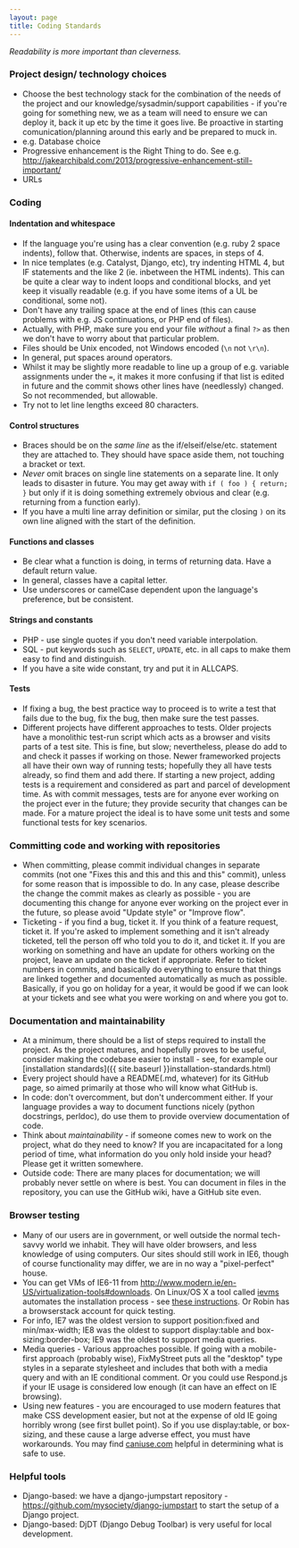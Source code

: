 ```yaml
---
layout: page
title: Coding Standards
---
```


*Readability is more important than cleverness.*

### Project design/ technology choices

* Choose the best technology stack for the combination of the needs of the project and our knowledge/sysadmin/support capabilities - if you're going for something new, we as a team will need to ensure we can deploy it, back it up etc by the time it goes live. Be proactive in starting comunication/planning around this early and be prepared to muck in.
* e.g. Database choice
* Progressive enhancement is the Right Thing to do. See e.g. http://jakearchibald.com/2013/progressive-enhancement-still-important/
* URLs

### Coding

#### Indentation and whitespace

* If the language you're using has a clear convention (e.g. ruby 2 space indents), follow that. Otherwise, indents are spaces, in steps of 4. 
* In nice templates (e.g. Catalyst, Django, etc), try indenting HTML 4, but IF statements and the like 2 (ie. inbetween the HTML indents). This can be quite a clear way to indent loops and conditional blocks, and yet keep it visually readable (e.g. if you have some items of a UL be conditional, some not).
* Don't have any trailing space at the end of lines (this can cause problems with e.g. JS continuations, or PHP end of files).
* Actually, with PHP, make sure you end your file *without* a final `?>` as then we don't have to worry about that particular problem.
* Files should be Unix encoded, not Windows encoded (`\n` not `\r\n`).
* In general, put spaces around operators.
* Whilst it may be slightly more readable to line up a group of e.g. variable assignments under the `=`, it makes it more confusing if that list is edited in future and the commit shows other lines have (needlessly) changed. So not recommended, but allowable.
* Try not to let line lengths exceed 80 characters.

#### Control structures

* Braces should be on the *same line* as the if/elseif/else/etc. statement they are attached to. They should have space aside them, not touching a bracket or text.
* *Never* omit braces on single line statements on a separate line. It only leads to disaster in future. You may get away with `if ( foo ) { return; }` but only if it is doing something extremely obvious and clear (e.g. returning from a function early).
* If you have a multi line array definition or similar, put the closing `)` on its own line aligned with the start of the definition.

#### Functions and classes

* Be clear what a function is doing, in terms of returning data. Have a default return value.
* In general, classes have a capital letter.
* Use underscores or camelCase dependent upon the language's preference, but be consistent.

#### Strings and constants

* PHP - use single quotes if you don't need variable interpolation.
* SQL - put keywords such as `SELECT`, `UPDATE`, etc. in all caps to make them easy to find and distinguish.
* If you have a site wide constant, try and put it in ALLCAPS.

#### Tests

* If fixing a bug, the best practice way to proceed is to write a test that fails due to the bug, fix the bug, then make sure the test passes.
* Different projects have different approaches to tests. Older projects have a monolithic test-run script which acts as a browser and visits parts of a test site. This is fine, but slow; nevertheless, please do add to and check it passes if working on those. Newer frameworked projects all have their own way of running tests; hopefully they all have tests already, so find them and add there. If starting a new project, adding tests is a requirement and considered as part and parcel of development time. As with commit messages, tests are for anyone ever working on the project ever in the future; they provide security that changes can be made. For a mature project the ideal is to have some unit tests and some functional tests for key scenarios.

### Committing code and working with repositories

* When committing, please commit individual changes in separate commits (not one "Fixes this and this and this and this" commit), unless for some reason that is impossible to do. In any case, please describe the change the commit makes as clearly as possible - you are documenting this change for anyone ever working on the project ever in the future, so please avoid "Update style" or "Improve flow".
* Ticketing - if you find a bug, ticket it. If you think of a feature request, ticket it. If you're asked to implement something and it isn't already ticketed, tell the person off who told you to do it, and ticket it. If you are working on something and have an update for others working on the project, leave an update on the ticket if appropriate. Refer to ticket numbers in commits, and basically do everything to ensure that things are linked together and documented automatically as much as possible. Basically, if you go on holiday for a year, it would be good if we can look at your tickets and see what you were working on and where you got to.

### Documentation and maintainability

* At a minimum, there should be a list of steps required to install the project. As the project matures, and hopefully proves to be useful, consider making the codebase easier to install - see, for example our [installation standards]({{ site.baseurl }}installation-standards.html)
* Every project should have a README(.md, whatever) for its GitHub page, so aimed primarily at those who will know what GitHub is.
* In code: don't overcomment, but don't undercomment either. If your language provides a way to document functions nicely (python docstrings, perldoc), do use them to provide overview documentation of code.
* Think about *maintainability* - if someone comes new to work on the project, what do they need to know? If you are incapacitated for a long period of time, what information do you only hold inside your head? Please get it written somewhere.
* Outside code: There are many places for documentation; we will probably never settle on where is best. You can document in files in the repository, you can use the GitHub wiki, have a GitHub site even.

### Browser testing

* Many of our users are in government, or well outside the normal tech-savvy world we inhabit. They will have older browsers, and less knowledge of using computers. Our sites should still work in IE6, though of course functionality may differ, we are in no way a "pixel-perfect" house.
* You can get VMs of IE6-11 from http://www.modern.ie/en-US/virtualization-tools#downloads. On Linux/OS X a tool called [ievms](https://github.com/xdissent/ievms) automates the installation process - see [these instructions](https://github.com/xdissent/ievms#installation). Or Robin has a browserstack account for quick testing.
* For info, IE7 was the oldest version to support position:fixed and min/max-width; IE8 was the oldest to support display:table and box-sizing:border-box; IE9 was the oldest to support media queries.
* Media queries - Various approaches possible. If going with a mobile-first approach (probably wise), FixMyStreet puts all the "desktop" type styles in a separate stylesheet and includes that both with a media query and with an IE conditional comment. Or you could use Respond.js if your IE usage is considered low enough (it can have an effect on IE browsing).
* Using new features - you are encouraged to use modern features that make CSS development easier, but not at the expense of old IE going horribly wrong (see first bullet point). So if you use display:table, or box-sizing, and these cause a large adverse effect, you must have workarounds. You may find [caniuse.com](http://caniuse.com/) helpful in determining what is safe to use.

### Helpful tools

* Django-based: we have a django-jumpstart repository - https://github.com/mysociety/django-jumpstart to start the setup of a Django project.
* Django-based: DjDT (Django Debug Toolbar) is very useful for local development.